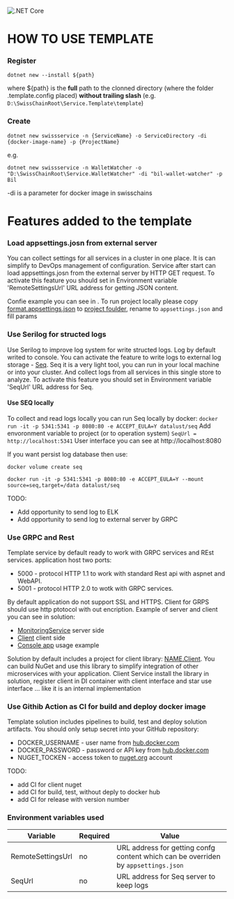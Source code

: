 ![.NET Core](https://github.com/SC-Poc/Service.Template/workflows/.NET%20Core/badge.svg)

# HOW TO USE TEMPLATE

### Register 
`
dotnet new --install ${path}
`

where ${path} is the **full** path to the clonned directory (where the folder .template.config placed) **without trailing slash** (e.g. `D:\SwissChainRoot\Service.Template\template`)

### Create

`
dotnet new swissservice -n {ServiceName} -o ServiceDirectory -di {docker-image-name} -p {ProjectName}
`

e.g.

`
dotnet new swissservice -n WalletWatcher -o "D:\SwissChainRoot\Service.WalletWatcher" -di "bil-wallet-watcher" -p Bil 
`

-di is a parameter for docker image in swisschains

# Features added to the template

### Load appsettings.josn from external server
You can collect settings for all services in a cluster in one place. It is can simplify to DevOps management of configuration.
Service after start can load appsettings.josn from the external server by HTTP GET request.
To activate this feature you should set in Environment variable 'RemoteSettingsUrl' URL address for getting JSON content.

Confie example you can see in []().
To run project locally please copy [format.appsettings.json](https://github.com/SC-Poc/Service.Template/blob/master/template/format.appsettings.json) to [project foulder](https://github.com/SC-Poc/Service.Template/tree/master/template/src/Example), rename to `appsettings.json` and fill params

### Use Serilog for structed logs
Use Serilog to improve log system for write structed logs. 
Log by default writed to console.
You can activate the feature to write logs to external log storage - [Seq](https://datalust.co/seq). Seq it is a very light tool, you can run in your local machine or into your cluster. And collect logs from all services in this single store to analyze.
To activate this feature you should set in Environment variable 'SeqUrl' URL address for Seq.

#### Use SEQ locally
To collect and read logs locally you can run Seq locally by docker:
`
docker run -it -p 5341:5341 -p 8080:80 -e ACCEPT_EULA=Y datalust/seq
`
Add envoronment variable to project (or to operation system)
`
SeqUrl = http://localhost:5341
`
User interface you can see at http://localhost:8080

If you want persist log database then use:

`
docker volume create seq
`

`
docker run -it -p 5341:5341 -p 8080:80 -e ACCEPT_EULA=Y --mount source=seq,target=/data datalust/seq
`

TODO: 
* Add opportunity to send log to ELK
* Add opportunity to send log to external server by GRPC

### Use GRPC and Rest
Template service by default ready to work with GRPC services and REst services. application host two ports:
* 5000 - protocol HTTP 1.1 to work with standard Rest api with aspnet and WebAPI.
* 5001 - protocol HTTP 2.0 to wotk with GRPC services.

By default application do not support SSL and HTTPS. Client for GRPS should use http ptotocol with out encription.
Example of server and client you can see in solution: 
* [MonitoringService](https://github.com/SC-Poc/Service.Template/blob/master/template/src/Example/GrpcServices/MonitoringService.cs) server side
* [Client](https://github.com/SC-Poc/Service.Template/blob/master/template/src/Example.Client/ExampleClient.cs) client side
* [Console app](https://github.com/SC-Poc/Service.Template/blob/master/template/tests/Example.TestClient/Program.cs) usage example

Solution by default includes a project for client library: [NAME.Client](https://github.com/SC-Poc/Service.Template/blob/master/template/src/Example.Client/). You can build NuGet and use this library to simplify integration of other microservices with your application. Client Service install the library in solution, register client in DI container with client interface and star use interface ... like it is an internal implementation

### Use Githib Action as CI for build and deploy docker image
Template solution includes pipelines to build, test and deploy solution artifacts.
You should only setup secret into your GitHub repository:
* DOCKER_USERNAME - user name from [hub.docker.com](https://hub.docker.com/)
* DOCKER_PASSWORD - password or API key from [hub.docker.com](https://hub.docker.com/)
* NUGET_TOCKEN - access token to [nuget.org](https://www.nuget.org/) account

TODO:
* add CI for client nuget
* add CI for build, test, without deply to docker hub
* add CI for release with version number

### Environment variables used
|Variable|Required|Value|
|-------|-------|-------|
|RemoteSettingsUrl|no|URL address for getting confg content which can be overriden by `appsettings.json`|
|SeqUrl|no|URL address for Seq server to keep logs|

